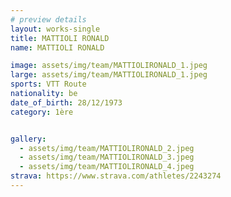 ```yaml
---
# preview details
layout: works-single
title: MATTIOLI RONALD
name: MATTIOLI RONALD

image: assets/img/team/MATTIOLIRONALD_1.jpeg
large: assets/img/team/MATTIOLIRONALD_1.jpeg
sports: VTT Route 
nationality: be
date_of_birth: 28/12/1973
category: 1ère


gallery:
  - assets/img/team/MATTIOLIRONALD_2.jpeg
  - assets/img/team/MATTIOLIRONALD_3.jpeg
  - assets/img/team/MATTIOLIRONALD_4.jpeg
strava: https://www.strava.com/athletes/2243274
---
```

